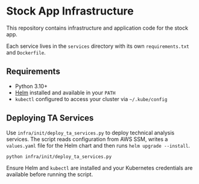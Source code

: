 # Stock App Infrastructure

This repository contains infrastructure and application code for the stock app.

Each service lives in the `services` directory with its own `requirements.txt` and `Dockerfile`.
## Requirements

- Python 3.10+
- [Helm](https://helm.sh/) installed and available in your `PATH`
- `kubectl` configured to access your cluster via `~/.kube/config`

## Deploying TA Services

Use `infra/init/deploy_ta_services.py` to deploy technical analysis services.
The script reads configuration from AWS SSM, writes a `values.yaml` file for the
Helm chart and then runs `helm upgrade --install`.

```bash
python infra/init/deploy_ta_services.py
```

Ensure Helm and `kubectl` are installed and your Kubernetes credentials are
available before running the script.
